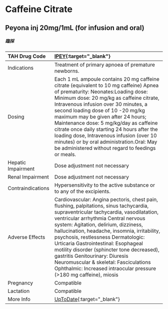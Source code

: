 # Caffeine Citrate

## Peyona inj 20mg/1mL (for infusion and oral)

##### 臨採

| TAH Drug Code      | [IPEY](https://www.tahsda.org.tw/drugs/hissearch.php?drug_code=IPEY){:target="_blank"}                                                                                                                                                                                                                                                                                                                                                                                                                                                            |
|:-------------------|:--------------------------------------------------------------------------------------------------------------------------------------------------------------------------------------------------------------------------------------------------------------------------------------------------------------------------------------------------------------------------------------------------------------------------------------------------------------------------------------------------------------------------------------------------|
| Indications        | Treatment of primary apnoea of premature newborns.                                                                                                                                                                                                                                                                                                                                                                                                                                                                                                |
| Dosing             | Each 1 mL ampoule contains 20 mg caffeine citrate (equivalent to 10 mg caffeine) Apnea of prematurity: Neonates:Loading dose: Minimum dose: 20 mg/kg as caffeine citrate, Intravenous infusion over 30 minutes, a second loading dose of 10 -20 mg/kg maximum may be given after 24 hours; Maintenance dose: 5 mg/kg/day as caffeine citrate once daily starting 24 hours after the loading dose, Intravenous infusion (over 10 minutes) or by oral administration.Oral: May be administered without regard to feedings or meals.                 |
| Hepatic Impairment | Dose adjustment not necessary                                                                                                                                                                                                                                                                                                                                                                                                                                                                                                                     |
| Renal Impairment   | Dose adjustment not necessary                                                                                                                                                                                                                                                                                                                                                                                                                                                                                                                     |
| Contraindications  | Hypersensitivity to the active substance or to any of the excipients.                                                                                                                                                                                                                                                                                                                                                                                                                                                                             |
| Adverse Effects    | Cardiovascular: Angina pectoris, chest pain, flushing, palpitations, sinus tachycardia, supraventricular tachycardia, vasodilatation, ventricular arrhythmia Central nervous system: Agitation, delirium, dizziness, hallucination, headache, insomnia, irritability, psychosis, restlessness Dermatologic: Urticaria Gastrointestinal: Esophageal motility disorder (sphincter tone decreased), gastritis Genitourinary: Diuresis Neuromuscular & skeletal: Fasciculations Ophthalmic: Increased intraocular pressure (>180 mg caffeine), miosis |
| Pregnancy          | Compatible                                                                                                                                                                                                                                                                                                                                                                                                                                                                                                                                        |
| Lactation          | Compatible                                                                                                                                                                                                                                                                                                                                                                                                                                                                                                                                        |
| More Info          | [UpToDate](https://www.uptodate.com/contents/caffeine-drug-information){:target="_blank"}                                                                                                                                                                                                                                                                                                                                                                                                                                                         |

